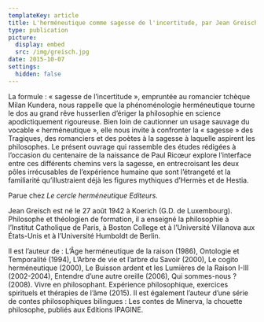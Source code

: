 ```yaml
---
templateKey: article
title: L'herméneutique comme sagesse de l'incertitude, par Jean Greisch
type: publication
picture:
  display: embed
  src: /img/greisch.jpg
date: 2015-10-07
settings:
  hidden: false
---
```

La formule : « sagesse de l’incertitude », empruntée au romancier tchèque Milan Kundera, nous rappelle que la phénoménologie herméneutique tourne le dos au grand rêve husserlien d’ériger la philosophie en science apodictiquement rigoureuse. Bien loin de cautionner un usage sauvage du vocable « herméneutique », elle nous invite à confronter la « sagesse » des Tragiques, des romanciers et des poètes à la sagesse à laquelle aspirent les philosophes. Le présent ouvrage qui rassemble des études rédigées à l’occasion du centenaire de la naissance de Paul Ricœur explore l’interface entre ces différents chemins vers la sagesse, en entrecroisant les deux pôles irrécusables de l’expérience humaine que sont l’étrangeté et la familiarité qu’illustraient déjà les figures mythiques d’Hermès et de Hestia.

Parue chez *Le cercle herméneutique Editeurs*. 

Jean Greisch est né le 27 août 1942 à Koerich (G.D. de Luxembourg). Philosophe et théologien de formation, il a enseigné la philosophie à l’Institut Catholique de Paris, à Boston College et à l’Université Villanova aux États-Unis et à l’Université Humboldt de Berlin. 

Il est l’auteur de : L’Âge herméneutique de la raison (1986), Ontologie et Temporalité (1994), L’Arbre de vie et l’arbre du Savoir (2000), Le cogito herméneutique (2000), Le Buisson ardent et les Lumières de la Raison I-III (2002-2004), Entendre d’une autre oreille (2006), Qui sommes-nous ? (2008). Vivre en philosophant. Expérience philosophique, exercices spirituels et thérapies de l’âme (2015). Il est également l’auteur d’une série de contes philosophiques bilingues : Les contes de Minerva, la chouette philosophe, publiés aux Editions IPAGINE.